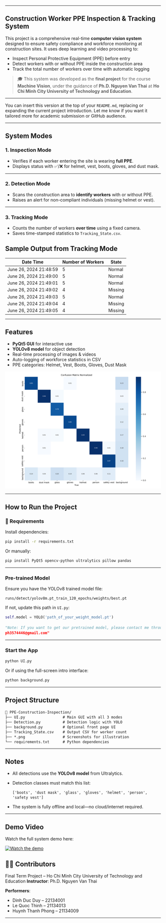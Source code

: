 ﻿---

## Construction Worker PPE Inspection & Tracking System

This project is a comprehensive real-time **computer vision system** designed to ensure safety compliance and workforce monitoring at construction sites. It uses deep learning and video processing to:

* Inspect Personal Protective Equipment (PPE) before entry
* Detect workers with or without PPE inside the construction area
* Track the total number of workers over time with automatic logging

> 🎓 This system was developed as the **final project** for the course **Machine Vision**, under the guidance of **Ph.D. Nguyen Van Thai** at **Ho Chi Minh City University of Technology and Education**.

---

You can insert this version at the top of your `README.md`, replacing or expanding the current project introduction. Let me know if you want it tailored more for academic submission or GitHub audience.


---

## System Modes

### 1. **Inspection Mode**

* Verifies if each worker entering the site is wearing **full PPE**.
* Displays status with ✅/❌ for helmet, vest, boots, gloves, and dust mask.

---

### 2. **Detection Mode**

* Scans the construction area to **identify workers** with or without PPE.
* Raises an alert for non-compliant individuals (missing helmet or vest).

---

### 3. **Tracking Mode**

* Counts the number of workers **over time** using a fixed camera.
* Saves time-stamped statistics to `Tracking_State.csv`.

## Sample Output from Tracking Mode

| Date Time                | Number of Workers | State   |
|--------------------------|-------------------|---------|
| June 26, 2024 21:48:59   | 5                 | Normal  |
| June 26, 2024 21:49:00   | 5                 | Normal  |
| June 26, 2024 21:49:01   | 5                 | Normal  |
| June 26, 2024 21:49:02   | 4                 | Missing |
| June 26, 2024 21:49:03   | 5                 | Normal  |
| June 26, 2024 21:49:04   | 4                 | Missing |
| June 26, 2024 21:49:05   | 4                 | Missing |

---

## Features

* **PyQt5 GUI** for interactive use
* **YOLOv8 model** for object detection
* Real-time processing of images & videos
* Auto-logging of workforce statistics in CSV
* PPE categories: Helmet, Vest, Boots, Gloves, Dust Mask

![Confusion Matrix](./confusion_matrix_normalized.png)

---

## How to Run the Project

### 🔧 Requirements

Install dependencies:

```bash
pip install -r requirements.txt
```

Or manually:

```bash
pip install PyQt5 opencv-python ultralytics pillow pandas
```

---

### Pre-trained Model

Ensure you have the YOLOv8 trained model file:

```
runs/detect/yolov8m.pt_train_120_epochs/weights/best.pt
```

If not, update this path in `UI.py`:

```python
self.model = YOLO('path_of_your_weight_model.pt') 

"Note: If you want to get our pretrained model, please contact me through the email: 
ph3574446@gmail.com"
```

---

### Start the App

```bash
python UI.py
```

Or if using the full-screen intro interface:

```bash
python background.py
```

---

## Project Structure

```
📁 PPE-Construction-Inspection/
├── UI.py                 # Main GUI with all 3 modes
├── Detection.py          # Detection logic with YOLO
├── background.py         # Optional front page UI
├── Tracking_State.csv    # Output CSV for worker count
├── *.png                 # Screenshots for illustration
└── requirements.txt      # Python dependencies
```

---

## Notes

* All detections use the **YOLOv8 model** from Ultralytics.
* Detection classes must match this list:

  ```
  ['boots', 'dust mask', 'glass', 'gloves', 'helmet', 'person', 'safety vest']
  ```
* The system is fully offline and local—no cloud/internet required.

---

## Demo Video

Watch the full system demo here:

[![Watch the demo](https://img.youtube.com/vi/BOTAOOJb7Rg/hqdefault.jpg)](https://www.youtube.com/watch?v=BOTAOOJb7Rg)


## 👨‍🏭 Contributors

Final Term Project – Ho Chi Minh City University of Technology and Education
**Instructor**: Ph.D. Nguyen Van Thai

**Performers**:

* Dinh Duc Duy – 22134001
* Le Quoc Thinh – 21134013
* Huynh Thanh Phong – 21134009

---

